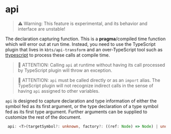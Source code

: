 # api

> ⚠️ Warning: This feature is experimental, and its behavior and
> interface are unstable!



The declaration capturing function. This is a **pragma**/compiled time
function which will error out at run time. Instead, you need to use the
TypeScript plugin that lives in `kbts/api-transform` and an over-TypeScript tool
such as [ttypescript](https://www.npmjs.com/package/ttypescript "ttypescript")
to process these calls at compile time.



> 🔴 ATTENTION: Calling `api` at runtime without having its call processed
> by TypeScript plugin will throw an exception.





> 🔴 ATTENTION: `api` must be called directly or as an `import` alias.
> The TypeScript plugin will not recognize indirect calls in the sense of
> having `api` assigned to other variables.



`api` is designed to capture declaration and type information of
either the symbol fed as its first argument, or the type declaration of a
type symbol fed as its first type argument. Further arguments can be supplied
to customize the rest of the document.



```ts
 api: <T>(targetSymbol?: unknown, factory?: ((ref: Node) => Node) | undefined, settings?: Partial<KbSettings> | undefined) => KBInstance
```
